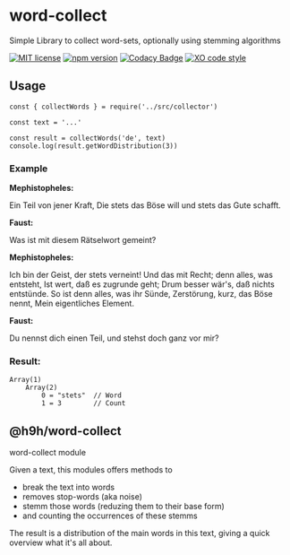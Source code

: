 # word-collect
Simple Library to collect word-sets, optionally using stemming algorithms

[![MIT license](http://img.shields.io/badge/license-MIT-brightgreen.svg)](http://opensource.org/licenses/MIT)
[![npm version](http://img.shields.io/npm/v/REPO.svg?style=flat)](https://npmjs.org/package/@h9h/words-collect "View this project on npm")
[![Codacy Badge](https://api.codacy.com/project/badge/Grade/9baa6478b87a45f6bc73b5c8ac63edd6)](https://www.codacy.com/manual/h9h/word-collect?utm_source=github.com&amp;utm_medium=referral&amp;utm_content=h9h/word-collect&amp;utm_campaign=Badge_Grade)
[![XO code style](https://img.shields.io/badge/code_style-XO-5ed9c7.svg)](https://github.com/xojs/xo)

## Usage

```
const { collectWords } = require('../src/collector')

const text = '...'

const result = collectWords('de', text)
console.log(result.getWordDistribution(3))
```

### Example

**Mephistopheles:**

Ein Teil von jener Kraft,
Die stets das Böse will und stets das Gute schafft.

**Faust:**

Was ist mit diesem Rätselwort gemeint?

**Mephistopheles:**

Ich bin der Geist, der stets verneint!
Und das mit Recht; denn alles, was entsteht,
Ist wert, daß es zugrunde geht;
Drum besser wär's, daß nichts entstünde.
So ist denn alles, was ihr Sünde,
Zerstörung, kurz, das Böse nennt,
Mein eigentliches Element.

**Faust:**

Du nennst dich einen Teil, und stehst doch ganz vor mir?

### Result:

```
Array(1)
    Array(2)
        0 = "stets"  // Word
        1 = 3        // Count
```

## @h9h/word-collect
word-collect module

Given a text, this modules offers methods to
- break the text into words
- removes stop-words (aka noise)
- stemm those words (reduzing them to their base form)
- and counting the occurrences of these stemms

The result is a distribution of the main words in this text, giving a quick
overview what it's all about.

